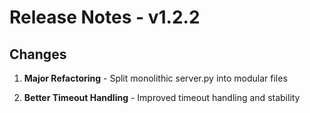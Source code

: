 # Release Notes - v1.2.2

## Changes

1. **Major Refactoring** - Split monolithic server.py into modular files

2. **Better Timeout Handling** - Improved timeout handling and stability